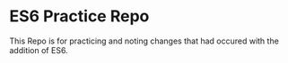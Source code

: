 # ES6 Practice Repo
This Repo is for practicing and noting changes that had occured with the addition of ES6.
